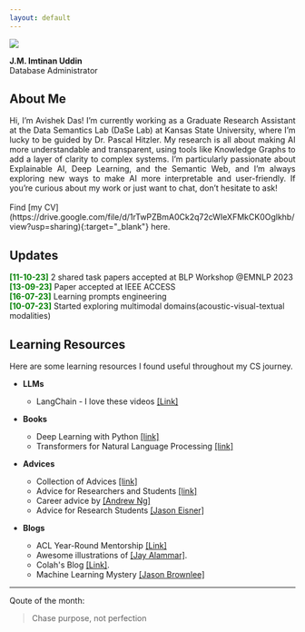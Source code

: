 ```yaml
---
layout: default
---
```




<img class="profile-picture" src="images/avishek.jpg">

<b>J.M. Imtinan Uddin</b><br>
Database Administrator

## About Me
<div style="text-align: justify">
Hi, I’m Avishek Das! I’m currently working as a Graduate Research Assistant at the Data Semantics Lab (DaSe Lab) at Kansas State University, where I’m lucky to be guided by Dr. Pascal Hitzler. My research is all about making AI more understandable and transparent, using tools like Knowledge Graphs to add a layer of clarity to complex systems. I’m particularly passionate about Explainable AI, Deep Learning, and the Semantic Web, and I’m always exploring new ways to make AI more interpretable and user-friendly. If you’re curious about my work or just want to chat, don’t hesitate to ask!
</div><br>
Find [my CV](https://drive.google.com/file/d/1rTwPZBmA0Ck2q72cWIeXFMkCK0Oglkhb/view?usp=sharing){:target="_blank"} here.

## Updates
<span style="color:green;"> **[11-10-23]** </span> 2 shared task papers accepted at BLP Workshop @EMNLP 2023 <br>
<span style="color:green;"> **[13-09-23]** </span> Paper accepted at IEEE ACCESS <br>
<span style="color:green;"> **[16-07-23]** </span> Learning prompts engineering <br>
<span style="color:green;"> **[10-07-23]** </span> Started exploring multimodal domains(acoustic-visual-textual modalities)

## Learning Resources

Here are some learning resources I found useful throughout my CS journey.

* **LLMs**
  * LangChain - I love these videos [[Link]](https://www.youtube.com/playlist?list=PLqZXAkvF1bPNQER9mLmDbntNfSpzdDIU5)

* **Books**
  * Deep Learning with Python [[link]](https://www.manning.com/books/deep-learning-with-python)
  * Transformers for Natural Language Processing [[link]](https://www.packtpub.com/product/transformers-for-natural-language-processing-second-edition/9781803247335)


* **Advices**
   * Collection of Advices [[link]](http://taoxie.cs.illinois.edu/advice.htm)
   * Advice for Researchers and Students [[link]](https://homes.cs.washington.edu/~mernst/advice/#all-students)
   * Career advice by [[Andrew Ng]](https://www.youtube.com/watch?v=733m6qBH-jI&t=655s&ab_channel=stanfordonline)
   * Advice for Research Students [[Jason Eisner]](https://www.cs.jhu.edu/~jason/advice/)

* **Blogs**
   * ACL Year-Round Mentorship [[Link]](https://mentorship.aclweb.org/Home.html)   
   * Awesome illustrations of [[Jay Alammar]](http://jalammar.github.io/).
   * Colah's Blog [[Link]](http://colah.github.io/).
   * Machine Learning Mystery [[Jason Brownlee]](https://machinelearningmastery.com/category/natural-language-processing/)


---

Qoute of the month:

> Chase purpose, not perfection

<p hidden><script hidden type='text/javascript' id='clustrmaps' src='//cdn.clustrmaps.com/map_v2.js?cl=ffffff&w=1&t=tt&d=MeVH9Qx00KxvJNXkBmzujoN28cclz-9WuZm0HnFUH_0'></script></p>
